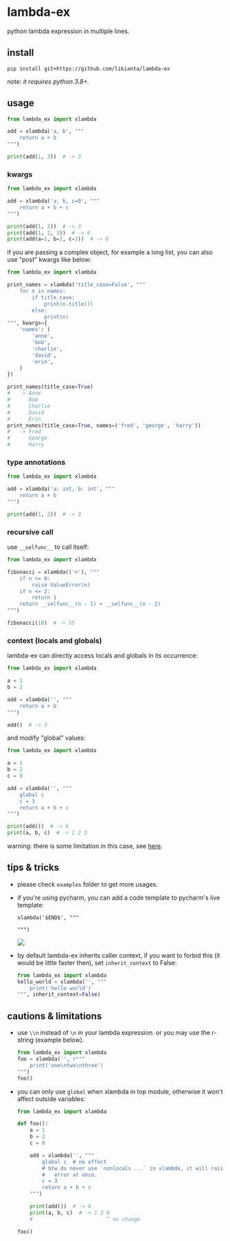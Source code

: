 # lambda-ex

python lambda expression in multiple lines.

## install

```shell
pip install git+https://github.com/likianta/lambda-ex
```

*note: it requires python 3.8+.*

## usage

```python
from lambda_ex import xlambda

add = xlambda('a, b', """
    return a + b
""")

print(add(1, 2))  # -> 3
```

### kwargs

```python
from lambda_ex import xlambda

add = xlambda('a, b, c=0', """
    return a + b + c
""")

print(add(1, 2))  # -> 3
print(add(1, 2, 3))  # -> 6
print(add(a=1, b=2, c=3))  # -> 6
```

if you are passing a complex object, for example a long list, you can also use
"post" kwargs like below:

```python
from lambda_ex import xlambda

print_names = xlambda('title_case=False', """
    for n in names:
        if title_case:
            print(n.title())
        else:
            print(n)
""", kwargs={
    'names': (
        'anne',
        'bob',
        'charlie',
        'david',
        'erin',
    )
})

print_names(title_case=True)
#   -> Anne
#      Bob
#      Charlie
#      David
#      Erin
print_names(title_case=True, names=('fred', 'george', 'harry'))
#   -> Fred
#      George
#      Harry
```

### type annotations

```python
from lambda_ex import xlambda

add = xlambda('a: int, b: int', """
    return a + b
""")

print(add(1, 2))  # -> 3
```

### recursive call

use `__selfunc__` to call itself:

```python
from lambda_ex import xlambda

fibonacci = xlambda(('n'), """
    if n <= 0:
        raise ValueError(n)
    if n <= 2:
        return 1
    return __selfunc__(n - 1) + __selfunc__(n - 2)
""")

fibonacci(10)  # -> 55
```

### context (locals and globals)

lambda-ex can directly access locals and globals in its occurrence:

```python
from lambda_ex import xlambda

a = 1
b = 2

add = xlambda('', """
    return a + b
""")

add()  # -> 3
```

and modify "global" values:

```python
from lambda_ex import xlambda

a = 1
b = 2
c = 0

add = xlambda('', """
    global c
    c = 3
    return a + b + c
""")

print(add())  # -> 6
print(a, b, c)  # -> 1 2 3
```

warning: there is some limitation in this case, see [here](#20220810124919).

## tips & tricks

-   please check `examples` folder to get more usages.

-   if you're using pycharm, you can add a code template to pycharm's live
    template:

    ```
    xlambda('$END$', """

    """)
    ```

    ![](.assets/20220810125842.png)

-   by default lambda-ex inherits caller context, if you want to forbid this
    (it would be little faster then), set `inherit_context` to False:

    ```python
    from lambda_ex import xlambda
    hello_world = xlambda('', """
        print('hello world')
    """, inherit_context=False)
    ```

## cautions & limitations

-   use `\\n` instead of `\n` in your lambda expression. or you may use the
    r-string (example below).

    ```python
    from lambda_ex import xlambda
    foo = xlambda('', r"""
        print('one\ntwo\nthree')
    """)
    foo()
    ```

<a id="20220810124919"></a>

-   you can only use `global` when xlambda in top module, otherwise it won't
    affect outside variables:

    ```python
    from lambda_ex import xlambda

    def foo():
        a = 1
        b = 2
        c = 0

        add = xlambda('', """
            global c  # no effect
            # btw do never use `nonlocals ...` in xlambda, it will raise an
            #   error at once.
            c = 3
            return a + b + c
        """)

        print(add())  # -> 6
        print(a, b, c)  # -> 1 2 0
        #                        ^ no change

    foo()
    ```
